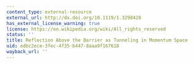 ```yaml
---
content_type: external-resource
external_url: http://dx.doi.org/10.1119/1.3298428
has_external_license_warning: true
license: https://en.wikipedia.org/wiki/All_rights_reserved
status: ''
title: Reflection Above the Barrier as Tunneling in Momentum Space
uid: edbc2ece-3fec-4f35-b447-8aaa9f167618
wayback_url: ''
---
```

